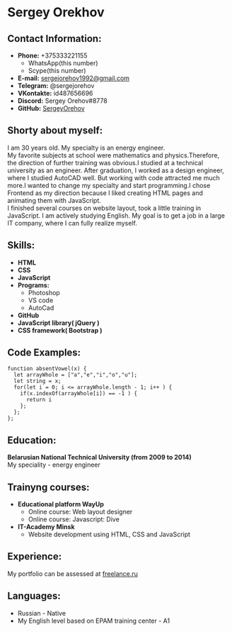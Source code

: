 # Sergey Orekhov

## Contact Information:

- **Phone:** +375333221155
  - WhatsApp(this number)
  - Scype(this number)
- **E-mail:** sergejorehov1992@gmail.com
- **Telegram:** @sergejorehov
- **VKontakte:** id487656696
- **Discord:** Sergey Orehov#8778
- **GitHub:** [SergeyOrehov](https://github.com/SergeyOrehov)

## Shorty about myself:

I am 30 years old. My specialty is an energy engineer.  
My favorite subjects at school were mathematics and physics.Therefore, the direction of further training was obvious.I studied at a technical university as an engineer. After graduation, I worked as a design engineer, where I studied AutoCAD well. But working with code attracted me much more.I wanted to change my specialty and start programming.I chose Frontend as my direction because I liked creating HTML pages and animating them with JavaScript.  
I finished several courses on website layout, took a little training in JavaScript. I am actively studying English. My goal is to get a job in a large IT company, where I can fully realize myself.

## Skills:

- **HTML**
- **CSS**
- **JavaScript**
- **Programs:**
  - Photoshop
  - VS code
  - AutoCad
- **GitHub**
- **JavaScript library( jQuery )**
- **CSS framework( Bootstrap )**

## Code Examples:

```
function absentVowel(x) {
  let arrayWhole = ["a","e","i","o","u"];
  let string = x;
  for(let i = 0; i <= arrayWhole.length - 1; i++ ) {
    if(x.indexOf(arrayWhole[i]) == -1 ) {
      return i
    };
  };
};
```

## Education:

**Belarusian National Technical University (from 2009 to 2014)**  
My speciality - energy engineer

## Trainyng courses:

- **Educational platform WayUp**
  - Online course: Web layout designer
  - Online course: Javascript: Dive
- **IT-Academy Minsk**
  - Website development using HTML, CSS and JavaScript

## Experience:

My portfolio can be assessed at [freelance.ru](https://freelance.ru/sergejorehov)

## Languages:

- Russian - Native
- My English level based on EPAM training center - A1
